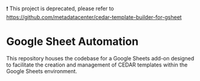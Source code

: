 ❗ This project is deprecated, please refer to https://github.com/metadatacenter/cedar-template-builder-for-gsheet

# Google Sheet Automation
This repository houses the codebase for a Google Sheets add-on designed to facilitate the creation and management of CEDAR templates within the Google Sheets environment.
